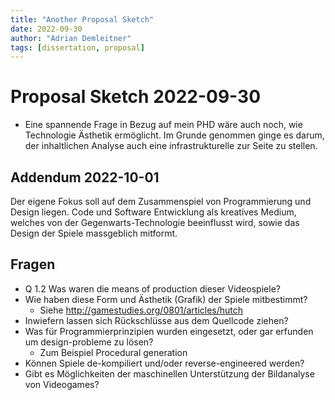 ```yaml
---
title: "Another Proposal Sketch"
date: 2022-09-30
author: "Adrian Demleitner"
tags: [dissertation, proposal]
---
```

# Proposal Sketch 2022-09-30
- Eine spannende Frage in Bezug auf mein PHD wäre auch noch, wie Technologie Ästhetik ermöglicht. Im Grunde genommen ginge es darum, der inhaltlichen Analyse auch eine infrastrukturelle zur Seite zu stellen.

## Addendum 2022-10-01
Der eigene Fokus soll auf dem Zusammenspiel von Programmierung und Design liegen. Code und Software Entwicklung als kreatives Medium, welches von der Gegenwarts-Technologie beeinflusst wird, sowie das Design der Spiele massgeblich mitformt.

## Fragen
- Q 1.2 Was waren die means of production dieser Videospiele?
- Wie haben diese Form und Ästhetik (Grafik) der Spiele mitbestimmt?
	- Siehe http://gamestudies.org/0801/articles/hutch
- Inwiefern lassen sich Rückschlüsse aus dem Quellcode ziehen?
- Was für Programmierprinzipien wurden eingesetzt, oder gar erfunden um design-probleme zu lösen?
	- Zum Beispiel Procedural generation
- Können Spiele de-kompiliert und/oder reverse-engineered werden?
- Gibt es Möglichkeiten der maschinellen Unterstützung der Bildanalyse von Videogames?